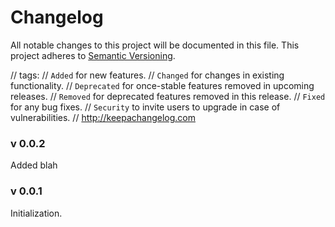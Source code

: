 Changelog
============

All notable changes to this project will be documented in this file. This project adheres to [Semantic Versioning](http://semver.org/).

// tags:
// `Added` for new features.
// `Changed` for changes in existing functionality.
// `Deprecated` for once-stable features removed in upcoming releases.
// `Removed` for deprecated features removed in this release.
// `Fixed` for any bug fixes.
// `Security` to invite users to upgrade in case of vulnerabilities.
// http://keepachangelog.com

### v 0.0.2
Added blah

### v 0.0.1
Initialization.
